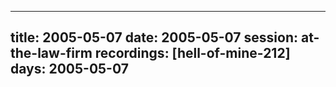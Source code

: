 
---
title: 2005-05-07
date:  2005-05-07
session: at-the-law-firm
recordings: [hell-of-mine-212]
days: 2005-05-07
---
